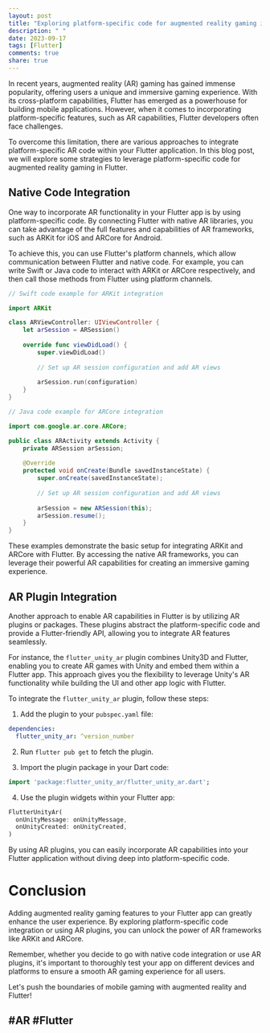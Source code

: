 ```yaml
---
layout: post
title: "Exploring platform-specific code for augmented reality gaming in Flutter."
description: " "
date: 2023-09-17
tags: [Flutter]
comments: true
share: true
---
```


In recent years, augmented reality (AR) gaming has gained immense popularity, offering users a unique and immersive gaming experience. With its cross-platform capabilities, Flutter has emerged as a powerhouse for building mobile applications. However, when it comes to incorporating platform-specific features, such as AR capabilities, Flutter developers often face challenges.

To overcome this limitation, there are various approaches to integrate platform-specific AR code within your Flutter application. In this blog post, we will explore some strategies to leverage platform-specific code for augmented reality gaming in Flutter.

## Native Code Integration

One way to incorporate AR functionality in your Flutter app is by using platform-specific code. By connecting Flutter with native AR libraries, you can take advantage of the full features and capabilities of AR frameworks, such as ARKit for iOS and ARCore for Android.

To achieve this, you can use Flutter's platform channels, which allow communication between Flutter and native code. For example, you can write Swift or Java code to interact with ARKit or ARCore respectively, and then call those methods from Flutter using platform channels.

```swift
// Swift code example for ARKit integration

import ARKit

class ARViewController: UIViewController {
    let arSession = ARSession()
    
    override func viewDidLoad() {
        super.viewDidLoad()
        
        // Set up AR session configuration and add AR views
        
        arSession.run(configuration)
    }
}

```

```java
// Java code example for ARCore integration

import com.google.ar.core.ARCore;

public class ARActivity extends Activity {
    private ARSession arSession;
    
    @Override
    protected void onCreate(Bundle savedInstanceState) {
        super.onCreate(savedInstanceState);
        
        // Set up AR session configuration and add AR views
        
        arSession = new ARSession(this);
        arSession.resume();
    }
}
```

These examples demonstrate the basic setup for integrating ARKit and ARCore with Flutter. By accessing the native AR frameworks, you can leverage their powerful AR capabilities for creating an immersive gaming experience.

## AR Plugin Integration

Another approach to enable AR capabilities in Flutter is by utilizing AR plugins or packages. These plugins abstract the platform-specific code and provide a Flutter-friendly API, allowing you to integrate AR features seamlessly.

For instance, the `flutter_unity_ar` plugin combines Unity3D and Flutter, enabling you to create AR games with Unity and embed them within a Flutter app. This approach gives you the flexibility to leverage Unity's AR functionality while building the UI and other app logic with Flutter.

To integrate the `flutter_unity_ar` plugin, follow these steps:

1. Add the plugin to your `pubspec.yaml` file:

```yaml
dependencies:
  flutter_unity_ar: ^version_number
```

2. Run `flutter pub get` to fetch the plugin.

3. Import the plugin package in your Dart code:

```dart
import 'package:flutter_unity_ar/flutter_unity_ar.dart';
```

4. Use the plugin widgets within your Flutter app:

```dart
FlutterUnityAr(
  onUnityMessage: onUnityMessage,
  onUnityCreated: onUnityCreated,
)
```

By using AR plugins, you can easily incorporate AR capabilities into your Flutter application without diving deep into platform-specific code.

# Conclusion

Adding augmented reality gaming features to your Flutter app can greatly enhance the user experience. By exploring platform-specific code integration or using AR plugins, you can unlock the power of AR frameworks like ARKit and ARCore.

Remember, whether you decide to go with native code integration or use AR plugins, it's important to thoroughly test your app on different devices and platforms to ensure a smooth AR gaming experience for all users.

Let's push the boundaries of mobile gaming with augmented reality and Flutter!

## #AR #Flutter